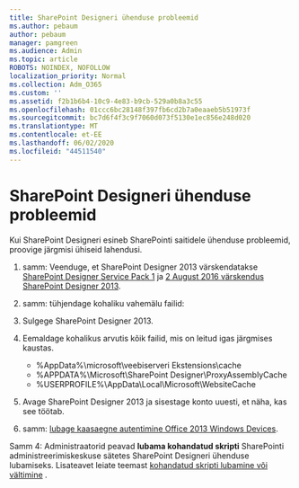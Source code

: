 ```yaml
---
title: SharePoint Designeri ühenduse probleemid
ms.author: pebaum
author: pebaum
manager: pamgreen
ms.audience: Admin
ms.topic: article
ROBOTS: NOINDEX, NOFOLLOW
localization_priority: Normal
ms.collection: Adm_O365
ms.custom: ''
ms.assetid: f2b1b6b4-10c9-4e83-b9cb-529a0b8a3c55
ms.openlocfilehash: 01ccc6bc28148f397fb6cd2b7a0eaaeb5b51973f
ms.sourcegitcommit: bc7d6f4f3c9f7060d073f5130e1ec856e248d020
ms.translationtype: MT
ms.contentlocale: et-EE
ms.lasthandoff: 06/02/2020
ms.locfileid: "44511540"
---
```

# <a name="sharepoint-designer-connection-issues"></a>SharePoint Designeri ühenduse probleemid 

Kui SharePoint Designeri esineb SharePointi saitidele ühenduse probleemid, proovige järgmisi ühiseid lahendusi.

1. samm: Veenduge, et SharePoint Designer 2013 värskendatakse [SharePoint Designer Service Pack 1](https://support.microsoft.com/help/2817441/description-of-microsoft-sharepoint-designer-2013-service-pack-1-sp1) ja [2 August 2016 värskendus SharePoint Designer 2013](https://support.microsoft.com/help/3114721/august-2-2016-update-for-sharepoint-designer-2013-kb3114721).



2. samm: tühjendage kohaliku vahemälu failid:

1. Sulgege SharePoint Designer 2013.

2. Eemaldage kohalikus arvutis kõik failid, mis on leitud igas järgmises kaustas.

    - %AppData%\microsoft\veebiserveri Ekstensions\cache
    - %APPDATA%\Microsoft\SharePoint Designer\ProxyAssemblyCache
    - %USERPROFILE%\AppData\Local\Microsoft\WebsiteCache

3. Avage SharePoint Designer 2013 ja sisestage konto uuesti, et näha, kas see töötab.

3. samm: [lubage kaasaegne autentimine Office 2013 Windows Devices](https://docs.microsoft.com/microsoft-365/admin/security-and-compliance/enable-modern-authentication).

Samm 4: Administraatorid peavad **lubama kohandatud skripti** SharePointi administreerimiskeskuse sätetes SharePoint Designeri ühenduse lubamiseks. Lisateavet leiate teemast [kohandatud skripti lubamine või vältimine](https://docs.microsoft.com/sharepoint/allow-or-prevent-custom-script) .


